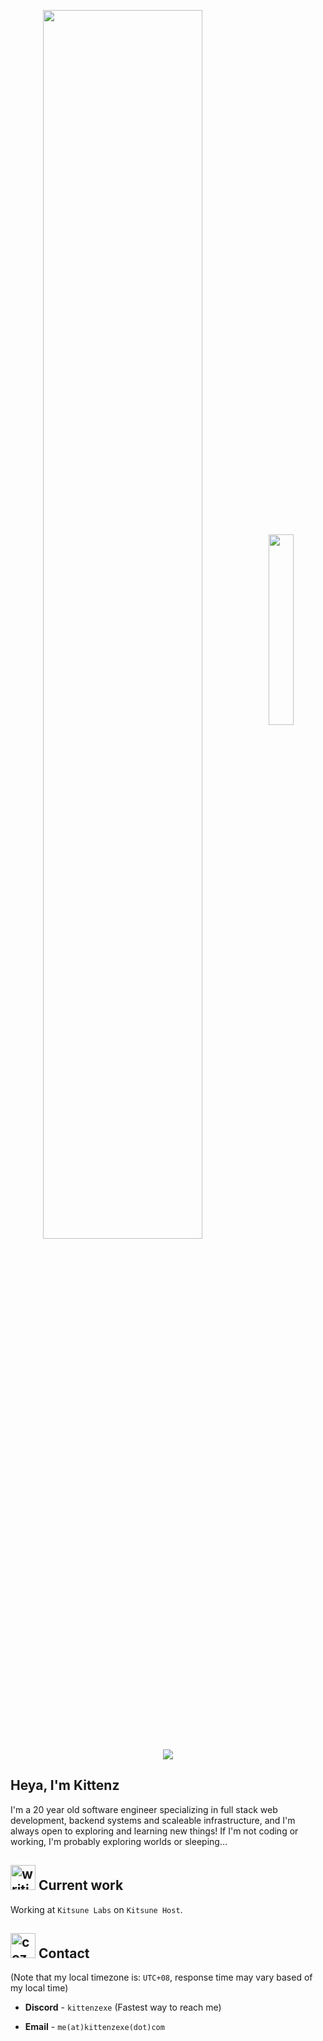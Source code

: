 <p align="center">
  <img align="center" src="https://web.src.gay/Om2xb" width="71%" />
  <img align="center" src="https://github.com/user-attachments/assets/e77d46ba-77b8-498e-88bf-fb9cf816b4d8" width="28%" />
</p>

<p align="center">
  <a href="https://github.com/LelouchFR/skill-icons">
    <img src="https://go-skill-icons.vercel.app/api/icons?i=arch,bun,cloudflare,discord,docker,elysia,fiber,git,github,githubactions,go,grafana,graphql,kubernetes,mysql,nix,opentelemetry,postgres,prisma,prometheus,py,rust,sqlite,svelte,tailwind,tauri,ts,vscode,windows,zed&theme=dark" />
  </a>
</p>

## Heya, I'm Kittenz

I'm a 20 year old software engineer specializing in full stack web development, backend systems and scaleable infrastructure, and I'm always open to exploring and learning new things! If I'm not coding or working, I'm probably exploring worlds or sleeping...

<h2><img src="https://github.com/KittenzExe/KittenzExe/assets/67358250/2f90a34c-cebd-481e-9af2-69a890abd685" alt="writing" height="40px"> Current work</h2>

Working at `Kitsune Labs` on `Kitsune Host`.

<h2><img src="https://github.com/user-attachments/assets/9b8a7b94-75db-4762-ac62-744aa0c64dfd" alt="cozy" height="40px"> Contact</h2>

(Note that my local timezone is: `UTC+08`, response time may vary based of my local time)

- **Discord** - `kittenzexe` (Fastest way to reach me)

- **Email** - `me(at)kittenzexe(dot)com`
